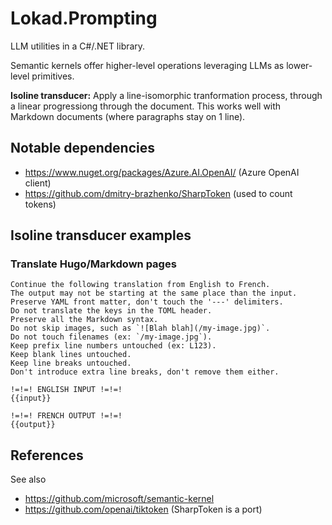 # Lokad.Prompting

LLM utilities in a C#/.NET library.

Semantic kernels offer higher-level operations leveraging LLMs as 
lower-level primitives.

**Isoline transducer:** Apply a line-isomorphic tranformation process,
through a linear progressiong through the document. This works well
with Markdown documents (where paragraphs stay on 1 line).

## Notable dependencies

- https://www.nuget.org/packages/Azure.AI.OpenAI/ (Azure OpenAI client)
- https://github.com/dmitry-brazhenko/SharpToken (used to count tokens)

## Isoline transducer examples

### Translate Hugo/Markdown pages

```
Continue the following translation from English to French.
The output may not be starting at the same place than the input.
Preserve YAML front matter, don't touch the '---' delimiters.
Do not translate the keys in the TOML header.
Preserve all the Markdown syntax. 
Do not skip images, such as `![Blah blah](/my-image.jpg)`.
Do not touch filenames (ex: `/my-image.jpg`).
Keep prefix line numbers untouched (ex: L123).
Keep blank lines untouched.
Keep line breaks untouched. 
Don't introduce extra line breaks, don't remove them either.

!=!=! ENGLISH INPUT !=!=!
{{input}}

!=!=! FRENCH OUTPUT !=!=!
{{output}}
```

## References

See also
- https://github.com/microsoft/semantic-kernel 
- https://github.com/openai/tiktoken (SharpToken is a port)
